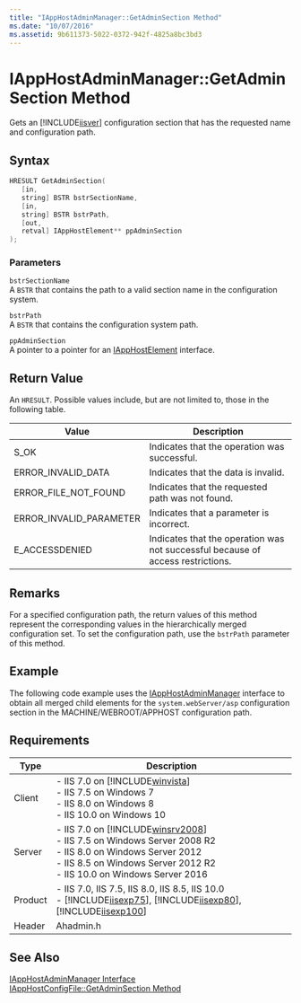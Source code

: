 ```yaml
---
title: "IAppHostAdminManager::GetAdminSection Method"
ms.date: "10/07/2016"
ms.assetid: 9b611373-5022-0372-942f-4825a8bc3bd3
---
```

# IAppHostAdminManager::GetAdminSection Method
Gets an [!INCLUDE[iisver](../../wmi-provider/includes/iisver-md.md)] configuration section that has the requested name and configuration path.  
  
## Syntax  
  
```cpp  
HRESULT GetAdminSection(  
   [in,  
   string] BSTR bstrSectionName,  
   [in,  
   string] BSTR bstrPath,  
   [out,  
   retval] IAppHostElement** ppAdminSection  
);  
```  
  
### Parameters  
 `bstrSectionName`  
 A `BSTR` that contains the path to a valid section name in the configuration system.  
  
 `bstrPath`  
 A `BSTR` that contains the configuration system path.  
  
 `ppAdminSection`  
 A pointer to a pointer for an [IAppHostElement](../../web-development-reference\native-code-api-reference/iapphostelement-interface.md) interface.  
  
## Return Value  
 An `HRESULT`. Possible values include, but are not limited to, those in the following table.  
  
|Value|Description|  
|-----------|-----------------|  
|S_OK|Indicates that the operation was successful.|  
|ERROR_INVALID_DATA|Indicates that the data is invalid.|  
|ERROR_FILE_NOT_FOUND|Indicates that the requested path was not found.|  
|ERROR_INVALID_PARAMETER|Indicates that a parameter is incorrect.|  
|E_ACCESSDENIED|Indicates that the operation was not successful because of access restrictions.|  
  
## Remarks  
 For a specified configuration path, the return values of this method represent the corresponding values in the hierarchically merged configuration set. To set the configuration path, use the `bstrPath` parameter of this method.  
  
## Example  
 The following code example uses the [IAppHostAdminManager](../../web-development-reference\native-code-api-reference/iapphostadminmanager-interface.md) interface to obtain all merged child elements for the `system.webServer/asp` configuration section in the MACHINE/WEBROOT/APPHOST configuration path.  
  
<!-- TODO: review snippet reference  [!CODE [IAppHostAdminLibrary#1](IAppHostAdminLibrary#1)]  -->  
  
## Requirements  
  
|Type|Description|  
|----------|-----------------|  
|Client|-   IIS 7.0 on [!INCLUDE[winvista](../../wmi-provider/includes/winvista-md.md)]<br />-   IIS 7.5 on Windows 7<br />-   IIS 8.0 on Windows 8<br />-   IIS 10.0 on Windows 10|  
|Server|-   IIS 7.0 on [!INCLUDE[winsrv2008](../../wmi-provider/includes/winsrv2008-md.md)]<br />-   IIS 7.5 on Windows Server 2008 R2<br />-   IIS 8.0 on Windows Server 2012<br />-   IIS 8.5 on Windows Server 2012 R2<br />-   IIS 10.0 on Windows Server 2016|  
|Product|-   IIS 7.0, IIS 7.5, IIS 8.0, IIS 8.5, IIS 10.0<br />-   [!INCLUDE[iisexp75](../../web-development-reference/native-code-api-reference/includes/iisexp75-md.md)], [!INCLUDE[iisexp80](../../web-development-reference/native-code-api-reference/includes/iisexp80-md.md)], [!INCLUDE[iisexp100](../../web-development-reference/native-code-api-reference/includes/iisexp100-md.md)]|  
|Header|Ahadmin.h|  
  
## See Also  
 [IAppHostAdminManager Interface](../../web-development-reference\native-code-api-reference/iapphostadminmanager-interface.md)   
 [IAppHostConfigFile::GetAdminSection Method](../../web-development-reference\native-code-api-reference/iapphostconfigfile-getadminsection-method.md)
